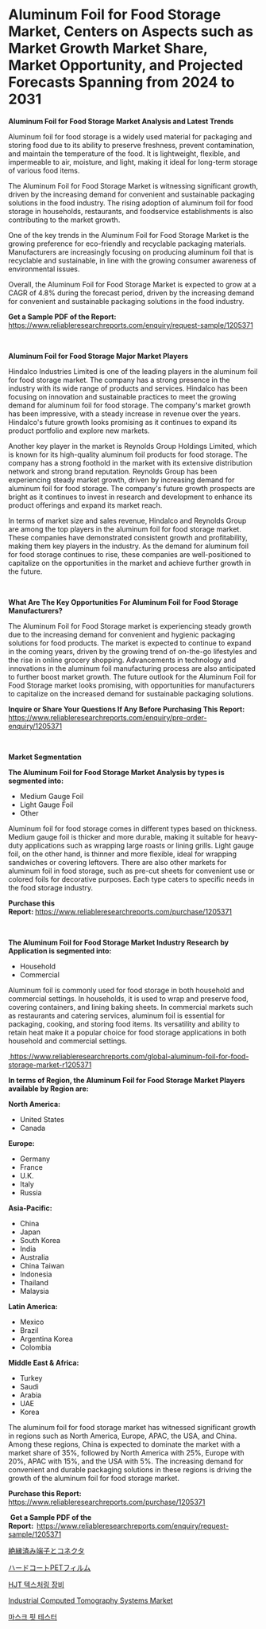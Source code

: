 <p><h1>Aluminum Foil for Food Storage Market, Centers on Aspects such as Market Growth Market Share, Market Opportunity, and Projected Forecasts Spanning from 2024 to 2031</h1></p><p><strong>Aluminum Foil for Food Storage Market Analysis and Latest Trends</strong></p>
<p><p>Aluminum foil for food storage is a widely used material for packaging and storing food due to its ability to preserve freshness, prevent contamination, and maintain the temperature of the food. It is lightweight, flexible, and impermeable to air, moisture, and light, making it ideal for long-term storage of various food items.</p><p>The Aluminum Foil for Food Storage Market is witnessing significant growth, driven by the increasing demand for convenient and sustainable packaging solutions in the food industry. The rising adoption of aluminum foil for food storage in households, restaurants, and foodservice establishments is also contributing to the market growth.</p><p>One of the key trends in the Aluminum Foil for Food Storage Market is the growing preference for eco-friendly and recyclable packaging materials. Manufacturers are increasingly focusing on producing aluminum foil that is recyclable and sustainable, in line with the growing consumer awareness of environmental issues.</p><p>Overall, the Aluminum Foil for Food Storage Market is expected to grow at a CAGR of 4.8% during the forecast period, driven by the increasing demand for convenient and sustainable packaging solutions in the food industry.</p></p>
<p><strong>Get a Sample PDF of the Report:&nbsp;</strong> <a href="https://www.reliableresearchreports.com/enquiry/request-sample/1205371">https://www.reliableresearchreports.com/enquiry/request-sample/1205371</a></p>
<p>&nbsp;</p>
<p><strong>Aluminum Foil for Food Storage Major Market Players</strong></p>
<p><p>Hindalco Industries Limited is one of the leading players in the aluminum foil for food storage market. The company has a strong presence in the industry with its wide range of products and services. Hindalco has been focusing on innovation and sustainable practices to meet the growing demand for aluminum foil for food storage. The company's market growth has been impressive, with a steady increase in revenue over the years. Hindalco's future growth looks promising as it continues to expand its product portfolio and explore new markets.</p><p>Another key player in the market is Reynolds Group Holdings Limited, which is known for its high-quality aluminum foil products for food storage. The company has a strong foothold in the market with its extensive distribution network and strong brand reputation. Reynolds Group has been experiencing steady market growth, driven by increasing demand for aluminum foil for food storage. The company's future growth prospects are bright as it continues to invest in research and development to enhance its product offerings and expand its market reach.</p><p>In terms of market size and sales revenue, Hindalco and Reynolds Group are among the top players in the aluminum foil for food storage market. These companies have demonstrated consistent growth and profitability, making them key players in the industry. As the demand for aluminum foil for food storage continues to rise, these companies are well-positioned to capitalize on the opportunities in the market and achieve further growth in the future.</p></p>
<p>&nbsp;</p>
<p><strong>What Are The Key Opportunities For Aluminum Foil for Food Storage Manufacturers?</strong></p>
<p><p>The Aluminum Foil for Food Storage market is experiencing steady growth due to the increasing demand for convenient and hygienic packaging solutions for food products. The market is expected to continue to expand in the coming years, driven by the growing trend of on-the-go lifestyles and the rise in online grocery shopping. Advancements in technology and innovations in the aluminum foil manufacturing process are also anticipated to further boost market growth. The future outlook for the Aluminum Foil for Food Storage market looks promising, with opportunities for manufacturers to capitalize on the increased demand for sustainable packaging solutions.</p></p>
<p><strong>Inquire or Share Your Questions If Any Before Purchasing This Report:</strong> <a href="https://www.reliableresearchreports.com/enquiry/pre-order-enquiry/1205371">https://www.reliableresearchreports.com/enquiry/pre-order-enquiry/1205371</a></p>
<p>&nbsp;</p>
<p><strong>Market Segmentation</strong></p>
<p><strong>The Aluminum Foil for Food Storage Market Analysis by types is segmented into:</strong></p>
<p><ul><li>Medium Gauge Foil</li><li>Light Gauge Foil</li><li>Other</li></ul></p>
<p><p>Aluminum foil for food storage comes in different types based on thickness. Medium gauge foil is thicker and more durable, making it suitable for heavy-duty applications such as wrapping large roasts or lining grills. Light gauge foil, on the other hand, is thinner and more flexible, ideal for wrapping sandwiches or covering leftovers. There are also other markets for aluminum foil in food storage, such as pre-cut sheets for convenient use or colored foils for decorative purposes. Each type caters to specific needs in the food storage industry.</p></p>
<p><strong>Purchase this Report:&nbsp;</strong><a href="https://www.reliableresearchreports.com/purchase/1205371">https://www.reliableresearchreports.com/purchase/1205371</a></p>
<p>&nbsp;</p>
<p><strong>The Aluminum Foil for Food Storage Market Industry Research by Application is segmented into:</strong></p>
<p><ul><li>Household</li><li>Commercial</li></ul></p>
<p><p>Aluminum foil is commonly used for food storage in both household and commercial settings. In households, it is used to wrap and preserve food, covering containers, and lining baking sheets. In commercial markets such as restaurants and catering services, aluminum foil is essential for packaging, cooking, and storing food items. Its versatility and ability to retain heat make it a popular choice for food storage applications in both household and commercial settings.</p></p>
<p><a href="https://www.reliableresearchreports.com/global-aluminum-foil-for-food-storage-market-r1205371">&nbsp;https://www.reliableresearchreports.com/global-aluminum-foil-for-food-storage-market-r1205371</a></p>
<p><strong>In terms of Region, the Aluminum Foil for Food Storage Market Players available by Region are:</strong></p>
<p>
    <p> <strong> North America: </strong>
        <ul>
            <li>United States</li>
            <li>Canada</li>
        </ul>
        </p> 
    <p> <strong> Europe: </strong>
        <ul>
            <li>Germany</li>
            <li>France</li>
            <li>U.K.</li>
            <li>Italy</li>
            <li>Russia</li>
        </ul>
        </p> 
    <p> <strong> Asia-Pacific: </strong>
        <ul>
            <li>China</li>
            <li>Japan</li>
            <li>South Korea</li>
            <li>India</li>
            <li>Australia</li>
            <li>China Taiwan</li>
            <li>Indonesia</li>
            <li>Thailand</li>
            <li>Malaysia</li>
        </ul>
        </p> 
    <p> <strong> Latin America: </strong>
        <ul>
            <li>Mexico</li>
            <li>Brazil</li>
            <li>Argentina Korea</li>
            <li>Colombia</li>
        </ul>
        </p> 
    <p> <strong> Middle East & Africa: </strong>
        <ul>
            <li>Turkey</li>
            <li>Saudi</li>
            <li>Arabia</li>
            <li>UAE</li>
            <li>Korea</li>
        </ul>
    </p>
    </p>
<p><p>The aluminum foil for food storage market has witnessed significant growth in regions such as North America, Europe, APAC, the USA, and China. Among these regions, China is expected to dominate the market with a market share of 35%, followed by North America with 25%, Europe with 20%, APAC with 15%, and the USA with 5%. The increasing demand for convenient and durable packaging solutions in these regions is driving the growth of the aluminum foil for food storage market.</p></p>
<p><strong>Purchase this Report: </strong><a href="https://www.reliableresearchreports.com/purchase/1205371">https://www.reliableresearchreports.com/purchase/1205371</a></p>
<p>&nbsp;<strong>Get a Sample PDF of the Report:&nbsp;&nbsp;</strong><a href="https://www.reliableresearchreports.com/enquiry/request-sample/1205371">https://www.reliableresearchreports.com/enquiry/request-sample/1205371</a></p>
<p><strong></strong></p>
<p><p><a href="https://github.com/KenyonJohns/Market-Research-Report-List-1/blob/main/6029708111550.md">絶縁済み端子とコネクタ</a></p><p><a href="https://github.com/CieloStamm/Market-Research-Report-List-1/blob/main/2879649111549.md">ハードコートPETフィルム</a></p><p><a href="https://github.com/iansanftyord09878/Market-Research-Report-List-2/blob/main/1769115106575.md">HJT 텍스처링 장비</a></p><p><a href="https://github.com/wwwkeltoum/Market-Research-Report-List-3/blob/main/industrial-computed-tomography-systems-market.md">Industrial Computed Tomography Systems Market</a></p><p><a href="https://github.com/TitusBoyer1/Market-Research-Report-List-1/blob/main/8151320106576.md">마스크 핏 테스터</a></p></p>